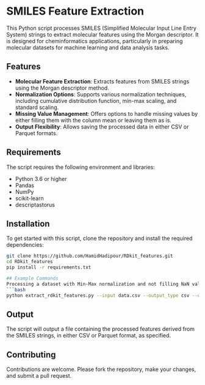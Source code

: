 # SMILES Feature Extraction

This Python script processes SMILES (Simplified Molecular Input Line Entry System) strings to extract molecular features using the Morgan descriptor. It is designed for cheminformatics applications, particularly in preparing molecular datasets for machine learning and data analysis tasks.

## Features

- **Molecular Feature Extraction**: Extracts features from SMILES strings using the Morgan descriptor method.
- **Normalization Options**: Supports various normalization techniques, including cumulative distribution function, min-max scaling, and standard scaling.
- **Missing Value Management**: Offers options to handle missing values by either filling them with the column mean or leaving them as is.
- **Output Flexibility**: Allows saving the processed data in either CSV or Parquet formats.

## Requirements

The script requires the following environment and libraries:

- Python 3.6 or higher
- Pandas
- NumPy
- scikit-learn
- descriptastorus

## Installation

To get started with this script, clone the repository and install the required dependencies:

```bash
git clone https://github.com/HamidHadipour/RDkit_features.git
cd RDkit_features
pip install -r requirements.txt

## Example Commands
Processing a dataset with Min-Max normalization and not filling NaN values:
```bash
python extract_rdkit_features.py --input data.csv --output_type csv --output_file smiles_features --normalization minmax --fill_nan True
```

## Output
The script will output a file containing the processed features derived from the SMILES strings, in either CSV or Parquet format, as specified.

## Contributing
Contributions are welcome. Please fork the repository, make your changes, and submit a pull request.

